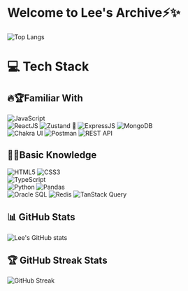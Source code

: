 # Welcome to Lee's Archive⚡✨

<!--
**AI-Developer-Lee-03/AI-Developer-Lee-03** is a ✨ _special_ ✨ repository because its `README.md` (this file) appears on your GitHub profile.

Here are some ideas to get you started:

- 🔭 I’m currently working on ...
- 🌱 I’m currently learning ...
- 👯 I’m looking to collaborate on ...
- 🤔 I’m looking for help with ...
- 💬 Ask me about ...
- 📫 How to reach me: ...
- 😄 Pronouns: ...
- ⚡ Fun fact: ...
-->
![Top Langs](https://github-readme-stats.vercel.app/api/top-langs/?username=codeTravelerLee&layout=compact&theme=dark)

# 💻 Tech Stack

## 🔥🏆Familiar With 
![JavaScript](https://img.shields.io/badge/JavaScript-F7DF1E?style=for-the-badge&logo=javascript&logoColor=black) </br>
![ReactJS](https://img.shields.io/badge/ReactJS-61DAFB?style=for-the-badge&logo=react&logoColor=black)
![Zustand 🐻](https://img.shields.io/badge/Zustand_🐻-7754F6?style=for-the-badge&logoColor=white)
![ExpressJS](https://img.shields.io/badge/ExpressJS-000000?style=for-the-badge&logo=express&logoColor=white) 
![MongoDB](https://img.shields.io/badge/MongoDB-47A248?style=for-the-badge&logo=mongodb&logoColor=white) </br>
![Chakra UI](https://img.shields.io/badge/Chakra%20UI-319795?style=for-the-badge&logo=chakra-ui&logoColor=white)
![Postman](https://img.shields.io/badge/Postman-FF6C37?style=for-the-badge&logo=postman&logoColor=white)
![REST API](https://img.shields.io/badge/REST%20API-02569B?style=for-the-badge&logo=rest&logoColor=white)

## 📘✨Basic Knowledge
![HTML5](https://img.shields.io/badge/HTML5-E34F26?style=for-the-badge&logo=html5&logoColor=white)
![CSS3](https://img.shields.io/badge/CSS3-1572B6?style=for-the-badge&logo=css3&logoColor=white) </br>
![TypeScript](https://img.shields.io/badge/TypeScript-3178C6?style=for-the-badge&logo=typescript&logoColor=white) </br> 
![Python](https://img.shields.io/badge/Python-3776AB?style=for-the-badge&logo=python&logoColor=white)
![Pandas](https://img.shields.io/badge/Pandas-150458?style=for-the-badge&logo=pandas&logoColor=white) </br>
![Oracle SQL](https://img.shields.io/badge/Oracle%20SQL-F80000?style=for-the-badge&logo=oracle&logoColor=white)
![Redis](https://img.shields.io/badge/Redis-DC382D?style=for-the-badge&logo=redis&logoColor=white)
![TanStack Query](https://img.shields.io/badge/TanStack_Query-FF4154?style=for-the-badge&logo=reactquery&logoColor=white)




## 📊 GitHub Stats

![Lee's GitHub stats](https://github-readme-stats.vercel.app/api?username=codeTravelerLee&show_icons=true&hide_title=true&count_private=true&hide=prs&theme=radical)

## 🏆 GitHub Streak Stats

![GitHub Streak](https://github-readme-streak-stats.herokuapp.com/?user=codeTravelerLee&theme=radical)


